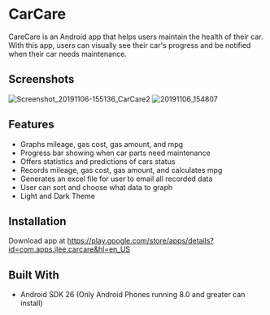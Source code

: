 # CarCare
CareCare is an Android app that helps users maintain the health of their car. With this app, users can visually see their car's progress and be notified when their car needs maintenance.

## Screenshots
![Screenshot_20191106-155136_CarCare2](https://user-images.githubusercontent.com/13184429/68348566-1338fc80-00af-11ea-8d77-ff1f95cdf03a.jpg)
![20191106_154807](https://user-images.githubusercontent.com/13184429/68348648-5b581f00-00af-11ea-9bc3-f5ab4af62d6a.jpg)

## Features
* Graphs mileage, gas cost, gas amount, and mpg
* Progress bar showing when car parts need maintenance
* Offers statistics and predictions of cars status
* Records mileage, gas cost, gas amount, and calculates mpg
* Generates an excel file for user to email all recorded data 
* User can sort and choose what data to graph
* Light and Dark Theme

## Installation
Download app at https://play.google.com/store/apps/details?id=com.apps.jlee.carcare&hl=en_US

## Built With
* Android SDK 26 (Only Android Phones running 8.0 and greater can install)
